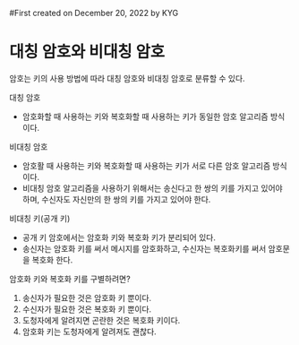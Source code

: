 #First created on December 20, 2022 by KYG

# 대칭 암호와 비대칭 암호

암호는 키의 사용 방법에 따라 대칭 암호와 비대칭 암호로 분류할 수 있다.


대칭 암호
- 암호화할 때 사용하는 키와 복호화할 때 사용하는 키가 동일한 암호 알고리즘 방식이다.

비대칭 암호
- 암호활 때 사용하는 키와 복호화할 때 사용하는 키가 서로 다른 암호 알고리즘 방식이다.
- 비대칭 암호 알고리즘을 사용하기 위해서는 송신다고 한 쌍의 키를 가지고 있어야 하며, 수신자도 자신만의 한 쌍의 키를 가지고 있어야 한다.

비대칭 키(공개 키)
- 공개 키 암호에서는 암호화 키와 복호화 키가 분리되어 있다.
- 송신자는 암호화 키를 써서 메시지를 암호화하고, 수신자는 복호화키를 써서 암호문을 복호화 한다.

암호화 키와 복호화 키를 구별하려면?
1. 송신자가 필요한 것은 암호화 키 뿐이다.
2. 수신자가 필요한 것은 복호화 키 뿐이다.
3. 도청자에게 알려지면 곤란한 것은 복호화 키이다.
4. 암호화 키는 도청자에게 알려져도 괜찮다.



